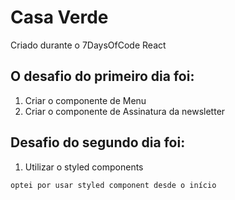 # Casa Verde

Criado durante o 7DaysOfCode React

## O desafio do primeiro dia foi:
1. Criar o componente de Menu
2. Criar o componente de Assinatura da newsletter
## Desafio do segundo dia foi:
1. Utilizar o styled components
  
  `optei por usar styled component desde o início`
